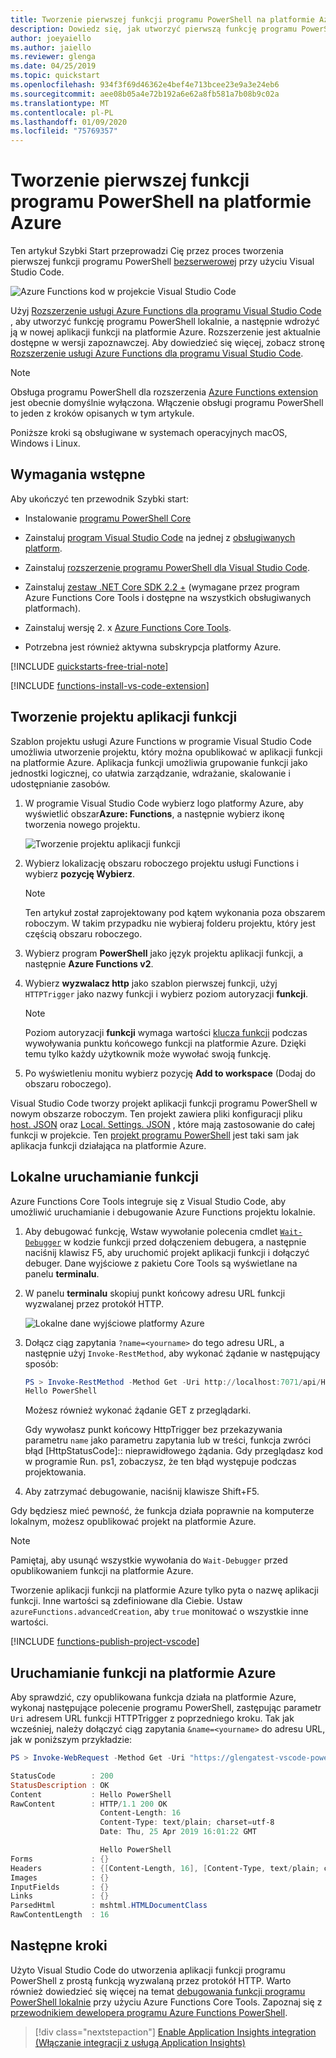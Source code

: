 ```yaml
---
title: Tworzenie pierwszej funkcji programu PowerShell na platformie Azure
description: Dowiedz się, jak utworzyć pierwszą funkcję programu PowerShell na platformie Azure przy użyciu Visual Studio Code.
author: joeyaiello
ms.author: jaiello
ms.reviewer: glenga
ms.date: 04/25/2019
ms.topic: quickstart
ms.openlocfilehash: 934f3f69d46362e4bef4e713bcee23e9a3e24eb6
ms.sourcegitcommit: aee08b05a4e72b192a6e62a8fb581a7b08b9c02a
ms.translationtype: MT
ms.contentlocale: pl-PL
ms.lasthandoff: 01/09/2020
ms.locfileid: "75769357"
---
```

# <a name="create-your-first-powershell-function-in-azure"></a>Tworzenie pierwszej funkcji programu PowerShell na platformie Azure

Ten artykuł Szybki Start przeprowadzi Cię przez proces tworzenia pierwszej funkcji programu PowerShell [bezserwerowej](https://azure.com/serverless) przy użyciu Visual Studio Code.

![Azure Functions kod w projekcie Visual Studio Code](./media/functions-create-first-function-powershell/powershell-project-first-function.png)

Użyj [Rozszerzenie usługi Azure Functions dla programu Visual Studio Code] , aby utworzyć funkcję programu PowerShell lokalnie, a następnie wdrożyć ją w nowej aplikacji funkcji na platformie Azure. Rozszerzenie jest aktualnie dostępne w wersji zapoznawczej. Aby dowiedzieć się więcej, zobacz stronę [Rozszerzenie usługi Azure Functions dla programu Visual Studio Code].

> [!NOTE]  
> Obsługa programu PowerShell dla rozszerzenia [Azure Functions extension][rozszerzenie usługi azure functions dla programu visual studio code] jest obecnie domyślnie wyłączona. Włączenie obsługi programu PowerShell to jeden z kroków opisanych w tym artykule.

Poniższe kroki są obsługiwane w systemach operacyjnych macOS, Windows i Linux.

## <a name="prerequisites"></a>Wymagania wstępne

Aby ukończyć ten przewodnik Szybki start:

* Instalowanie [programu PowerShell Core](/powershell/scripting/install/installing-powershell-core-on-windows)

* Zainstaluj [program Visual Studio Code](https://code.visualstudio.com/) na jednej z [obsługiwanych platform](https://code.visualstudio.com/docs/supporting/requirements#_platforms). 

* Zainstaluj [rozszerzenie programu PowerShell dla Visual Studio Code](https://marketplace.visualstudio.com/items?itemName=ms-vscode.PowerShell).

* Zainstaluj [zestaw .NET Core SDK 2.2 +](https://www.microsoft.com/net/download) (wymagane przez program Azure Functions Core Tools i dostępne na wszystkich obsługiwanych platformach).

* Zainstaluj wersję 2. x [Azure Functions Core Tools](functions-run-local.md#v2).

* Potrzebna jest również aktywna subskrypcja platformy Azure.

[!INCLUDE [quickstarts-free-trial-note](../../includes/quickstarts-free-trial-note.md)]

[!INCLUDE [functions-install-vs-code-extension](../../includes/functions-install-vs-code-extension.md)] 

## <a name="create-a-function-app-project"></a>Tworzenie projektu aplikacji funkcji

Szablon projektu usługi Azure Functions w programie Visual Studio Code umożliwia utworzenie projektu, który można opublikować w aplikacji funkcji na platformie Azure. Aplikacja funkcji umożliwia grupowanie funkcji jako jednostki logicznej, co ułatwia zarządzanie, wdrażanie, skalowanie i udostępnianie zasobów.

1. W programie Visual Studio Code wybierz logo platformy Azure, aby wyświetlić obszar**Azure: Functions**, a następnie wybierz ikonę tworzenia nowego projektu.

    ![Tworzenie projektu aplikacji funkcji](./media/functions-create-first-function-powershell/create-function-app-project.png)

1. Wybierz lokalizację obszaru roboczego projektu usługi Functions i wybierz **pozycję Wybierz**.

    > [!NOTE]
    > Ten artykuł został zaprojektowany pod kątem wykonania poza obszarem roboczym. W takim przypadku nie wybieraj folderu projektu, który jest częścią obszaru roboczego.

1. Wybierz program **PowerShell** jako język projektu aplikacji funkcji, a następnie **Azure Functions v2**.

1. Wybierz **wyzwalacz http** jako szablon pierwszej funkcji, użyj `HTTPTrigger` jako nazwy funkcji i wybierz poziom autoryzacji **funkcji**.

    > [!NOTE]
    > Poziom autoryzacji **funkcji** wymaga wartości [klucza funkcji](functions-bindings-http-webhook.md#authorization-keys) podczas wywoływania punktu końcowego funkcji na platformie Azure. Dzięki temu tylko każdy użytkownik może wywołać swoją funkcję.

1. Po wyświetleniu monitu wybierz pozycję **Add to workspace** (Dodaj do obszaru roboczego).

Visual Studio Code tworzy projekt aplikacji funkcji programu PowerShell w nowym obszarze roboczym. Ten projekt zawiera pliki konfiguracji pliku [host. JSON](functions-host-json.md) oraz [Local. Settings. JSON](functions-run-local.md#local-settings-file) , które mają zastosowanie do całej funkcji w projekcie. Ten [projekt programu PowerShell](functions-reference-powershell.md#folder-structure) jest taki sam jak aplikacja funkcji działająca na platformie Azure.

## <a name="run-the-function-locally"></a>Lokalne uruchamianie funkcji

Azure Functions Core Tools integruje się z Visual Studio Code, aby umożliwić uruchamianie i debugowanie Azure Functions projektu lokalnie.  

1. Aby debugować funkcję, Wstaw wywołanie polecenia cmdlet [`Wait-Debugger`] w kodzie funkcji przed dołączeniem debugera, a następnie naciśnij klawisz F5, aby uruchomić projekt aplikacji funkcji i dołączyć debuger. Dane wyjściowe z pakietu Core Tools są wyświetlane na panelu **terminalu**.

1. W panelu **terminalu** skopiuj punkt końcowy adresu URL funkcji wyzwalanej przez protokół HTTP.

    ![Lokalne dane wyjściowe platformy Azure](./media/functions-create-first-function-powershell/functions-vscode-f5.png)

1. Dołącz ciąg zapytania `?name=<yourname>` do tego adresu URL, a następnie użyj `Invoke-RestMethod`, aby wykonać żądanie w następujący sposób:

    ```powershell
    PS > Invoke-RestMethod -Method Get -Uri http://localhost:7071/api/HttpTrigger?name=PowerShell
    Hello PowerShell
    ```

    Możesz również wykonać żądanie GET z przeglądarki.

    Gdy wywołasz punkt końcowy HttpTrigger bez przekazywania parametru `name` jako parametru zapytania lub w treści, funkcja zwróci błąd [HttpStatusCode]:: nieprawidłowego żądania. Gdy przeglądasz kod w programie Run. ps1, zobaczysz, że ten błąd występuje podczas projektowania.

1. Aby zatrzymać debugowanie, naciśnij klawisze Shift+F5.

Gdy będziesz mieć pewność, że funkcja działa poprawnie na komputerze lokalnym, możesz opublikować projekt na platformie Azure.

> [!NOTE]
> Pamiętaj, aby usunąć wszystkie wywołania do `Wait-Debugger` przed opublikowaniem funkcji na platformie Azure. 
>
> Tworzenie aplikacji funkcji na platformie Azure tylko pyta o nazwę aplikacji funkcji. Inne wartości są zdefiniowane dla Ciebie.
> Ustaw `azureFunctions.advancedCreation`, aby `true` monitować o wszystkie inne wartości.

[!INCLUDE [functions-publish-project-vscode](../../includes/functions-publish-project-vscode.md)]

## <a name="test"></a>Uruchamianie funkcji na platformie Azure

Aby sprawdzić, czy opublikowana funkcja działa na platformie Azure, wykonaj następujące polecenie programu PowerShell, zastępując parametr `Uri` adresem URL funkcji HTTPTrigger z poprzedniego kroku. Tak jak wcześniej, należy dołączyć ciąg zapytania `&name=<yourname>` do adresu URL, jak w poniższym przykładzie:

```powershell
PS > Invoke-WebRequest -Method Get -Uri "https://glengatest-vscode-powershell.azurewebsites.net/api/HttpTrigger?code=nrY05eZutfPqLo0som...&name=PowerShell"

StatusCode        : 200
StatusDescription : OK
Content           : Hello PowerShell
RawContent        : HTTP/1.1 200 OK
                    Content-Length: 16
                    Content-Type: text/plain; charset=utf-8
                    Date: Thu, 25 Apr 2019 16:01:22 GMT

                    Hello PowerShell
Forms             : {}
Headers           : {[Content-Length, 16], [Content-Type, text/plain; charset=utf-8], [Date, Thu, 25 Apr 2019 16:01:22 GMT]}
Images            : {}
InputFields       : {}
Links             : {}
ParsedHtml        : mshtml.HTMLDocumentClass
RawContentLength  : 16
```

## <a name="next-steps"></a>Następne kroki

Użyto Visual Studio Code do utworzenia aplikacji funkcji programu PowerShell z prostą funkcją wyzwalaną przez protokół HTTP. Warto również dowiedzieć się więcej na temat [debugowania funkcji programu PowerShell lokalnie](functions-debug-powershell-local.md) przy użyciu Azure Functions Core Tools. Zapoznaj się z [przewodnikiem dewelopera programu Azure Functions PowerShell](functions-reference-powershell.md).

> [!div class="nextstepaction"]
> [Enable Application Insights integration (Włączanie integracji z usługą Application Insights)](functions-monitoring.md#manually-connect-an-app-insights-resource)

[Azure portal]: https://portal.azure.com
[Azure Functions Core Tools]: functions-run-local.md
[Rozszerzenie usługi Azure Functions dla programu Visual Studio Code]: https://marketplace.visualstudio.com/items?itemName=ms-azuretools.vscode-azurefunctions
[`Wait-Debugger`]: /powershell/module/microsoft.powershell.utility/wait-debugger?view=powershell-6
